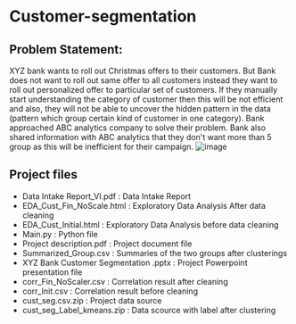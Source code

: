 # Customer-segmentation

## Problem Statement:  
XYZ bank wants to roll out Christmas offers to their customers. But Bank does not want to roll out same offer to all customers instead they want to roll out personalized offer to particular set of customers. If they manually start understanding the category of customer then this will be not efficient and also, they will not be able to uncover the hidden pattern in the data (pattern which group certain kind of customer in one category). Bank approached ABC analytics company to solve their problem. Bank also shared information with ABC analytics that they don't want more than 5 group as this will be inefficient for their campaign.
![image](https://user-images.githubusercontent.com/39334501/137533793-7bc7ea3e-2658-4ad8-b641-1e0cd384b7dc.png)


## Project files
- Data Intake Report_VI.pdf           : Data Intake Report
- EDA_Cust_Fin_NoScale.html           : Exploratory Data Analysis After data cleaning
- EDA_Cust_Initial.html               : Exploratory Data Analysis before data cleaning
- Main.py                             : Python file
- Project description.pdf             : Project document file
- Summarized_Group.csv                 : Summaries of the two groups after clusterings
- XYZ Bank Customer Segmentation .pptx : Project Powerpoint presentation file
- corr_Fin_NoScaler.csv                : Correlation result after cleaning
- corr_Init.csv                        : Correlation result before cleaning
- cust_seg.csv.zip                     : Project data source 
- cust_seg_Label_kmeans.zip            : Data scource with label after clustering

